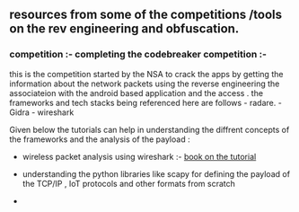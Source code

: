 

## resources from some of the competitions /tools  on the rev engineering and obfuscation.

### competition :-  completing the codebreaker competition :- 
this is the competition started by the NSA to crack the apps by getting the information about the network packets using the reverse engineering the associateion with the android based application and the access . the  frameworks and tech stacks being referenced here are follows 
    -  radare.
    - Gidra
    - wireshark 

Given below the tutorials can help in understanding the diffrent concepts of the frameworks and the analysis of the payload :

- wireless packet analysis  using wireshark :- [book on the tutorial](http://index-of.es/Varios-2/Practical%20Packet%20Analysis%20Using%20Wireshark%20to%20Solve%20Real%20World%20Problems.pdf)

-  understanding the python libraries like scapy for defining the payload of the TCP/IP , IoT protocols and other formats from scratch 

- 